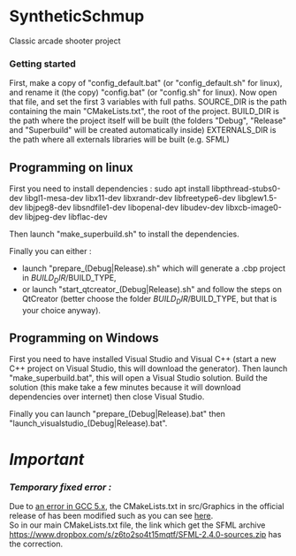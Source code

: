 # SyntheticSchmup

Classic arcade shooter project


### Getting started

First, make a copy of "config_default.bat" (or "config_default.sh" for linux), and rename it (the copy) "config.bat" (or "config.sh" for linux).
Now open that file, and set the first 3 variables with full paths.
SOURCE_DIR is the path containing the main "CMakeLists.txt", the root of the project.
BUILD_DIR is the path where the project itself will be built (the folders "Debug", "Release" and "Superbuild" will be created automatically inside)
EXTERNALS_DIR is the path where all externals libraries will be built (e.g. SFML)

Programming on linux
--------------------
First you need to install dependencies :
sudo apt install libpthread-stubs0-dev libgl1-mesa-dev libx11-dev libxrandr-dev libfreetype6-dev libglew1.5-dev libjpeg8-dev libsndfile1-dev libopenal-dev libudev-dev libxcb-image0-dev libjpeg-dev libflac-dev

Then launch "make_superbuild.sh" to install the dependencies.

Finally you can either :
* launch "prepare_(Debug|Release).sh" which will generate a .cbp project in $BUILD_DIR/$BUILD_TYPE,
* or launch "start_qtcreator_(Debug|Release).sh" and follow the steps on QtCreator (better choose the folder $BUILD_DIR/$BUILD_TYPE, but that is your choice anyway).

Programming on Windows
---------------------
First you need to have installed Visual Studio and Visual C++ (start a new C++ project on Visual Studio, this will download the generator).
Then launch "make_superbuild.bat", this will open a Visual Studio solution. Build the solution (this make take a few minutes because it will download dependencies over internet) then close Visual Studio.

Finally you can launch "prepare_(Debug|Release).bat" then "launch_visualstudio_(Debug|Release).bat".


# ***Important***
###  *Temporary fixed error :*
Due to [an error in GCC 5.x](http://en.sfml-dev.org/forums/index.php?topic=20394.0), the CMakeLists.txt in src/Graphics in the official release of has been modified such as you can see [here](https://web.archive.org/web/20160509014317/https://gitlab.peach-bun.com/pinion/SFML/commit/3383b4a472f0bd16a8161fb8760cd3e6333f1782.patch).  
So in our main CMakeLists.txt file, the link which get the SFML archive https://www.dropbox.com/s/z6to2so4t15mqtf/SFML-2.4.0-sources.zip has the correction.
